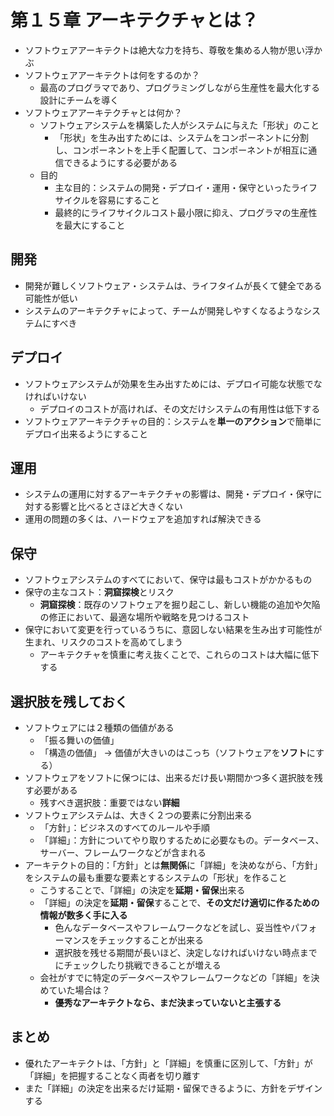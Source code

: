# 第１５章 アーキテクチャとは？

- ソフトウェアアーキテクトは絶大な力を持ち、尊敬を集める人物が思い浮かぶ
- ソフトウェアアーキテクトは何をするのか？
  - 最高のプログラマであり、プログラミングしながら生産性を最大化する設計にチームを導く
- ソフトウェアアーキテクチャとは何か？
  - ソフトウェアシステムを構築した人がシステムに与えた「形状」のこと
    - 「形状」を生み出すためには、システムをコンポーネントに分割し、コンポーネントを上手く配置して、コンポーネントが相互に通信できるようにする必要がある
  - 目的
    - 主な目的：システムの開発・デプロイ・運用・保守といったライフサイクルを容易にすること
    - 最終的にライフサイクルコスト最小限に抑え、プログラマの生産性を最大にすること

## 開発

- 開発が難しくソフトウェア・システムは、ライフタイムが長くて健全である可能性が低い
- システムのアーキテクチャによって、チームが開発しやすくなるようなシステムにすべき

## デプロイ

<!-- TODO: マイクロサービスアーキテクチャについて調べる -->

- ソフトウェアシステムが効果を生み出すためには、デプロイ可能な状態でなければいけない
  - デプロイのコストが高ければ、その文だけシステムの有用性は低下する
- ソフトウェアアーキテクチャの目的：システムを**単一のアクション**で簡単にデプロイ出来るようにすること

## 運用

- システムの運用に対するアーキテクチャの影響は、開発・デプロイ・保守に対する影響と比べるとさほど大きくない
- 運用の問題の多くは、ハードウェアを追加すれば解決できる

## 保守

- ソフトウェアシステムのすべてにおいて、保守は最もコストがかかるもの
- 保守の主なコスト：**洞窟探検**とリスク
  - **洞窟探検**：既存のソフトウェアを掘り起こし、新しい機能の追加や欠陥の修正において、最適な場所や戦略を見つけるコスト
- 保守において変更を行っているうちに、意図しない結果を生み出す可能性が生まれ、リスクのコストを高めてしまう
  - アーキテクチャを慎重に考え抜くことで、これらのコストは大幅に低下する

## 選択肢を残しておく

- ソフトウェアには２種類の価値がある
  - 「振る舞いの価値」
  - 「構造の価値」 → 価値が大きいのはこっち（ソフトウェアを**ソフト**にする）
- ソフトウェアをソフトに保つには、出来るだけ長い期間かつ多く選択肢を残す必要がある
  - 残すべき選択肢：重要ではない**詳細**
- ソフトウェアシステムは、大きく２つの要素に分割出来る
  - 「方針」：ビジネスのすべてのルールや手順
  - 「詳細」：方針についてやり取りするために必要なもの。データベース、サーバー、フレームワークなどが含まれる
- アーキテクトの目的：「方針」とは**無関係**に「詳細」を決めながら、「方針」をシステムの最も重要な要素とするシステムの「形状」を作ること
  - こうすることで、「詳細」の決定を**延期・留保**出来る
  - 「詳細」の決定を**延期・留保**することで、**その文だけ適切に作るための情報が数多く手に入る**
    - 色んなデータベースやフレームワークなどを試し、妥当性やパフォーマンスをチェックすることが出来る
    - 選択肢を残せる期間が長いほど、決定しなければいけない時点までにチェックしたり挑戦できることが増える
  - 会社がすでに特定のデータベースやフレームワークなどの「詳細」を決めていた場合は？
    - **優秀なアーキテクトなら、まだ決まっていないと主張する**

## まとめ

- 優れたアーキテクトは、「方針」と「詳細」を慎重に区別して、「方針」が「詳細」を把握することなく両者を切り離す
- また「詳細」の決定を出来るだけ延期・留保できるように、方針をデザインする
